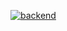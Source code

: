 [![backend](https://github.com/g198sato/actions/actions/workflows/backend.yml/badge.svg)](https://github.com/g198sato/actions/actions/workflows/backend.yml)
